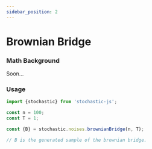 ```yaml
---
sidebar_position: 2
---
```


# Brownian Bridge

### Math Background

Soon...

### Usage

```ts
import {stochastic} from 'stochastic-js';

const n = 100;
const T = 1;

const {B} = stochastic.noises.brownianBridge(n, T);

// B is the generated sample of the brownian bridge.
```
